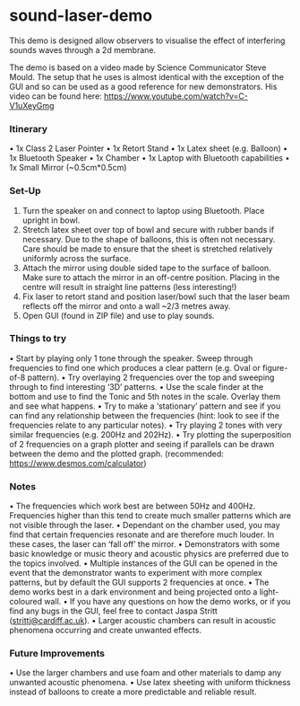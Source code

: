 # sound-laser-demo

This demo is designed allow observers to visualise the effect of interfering sounds waves through a 2d membrane. 

The demo is based on a video made by Science Communicator Steve Mould. The setup that he uses is almost identical with the exception of the GUI and so can be used as a good reference for new demonstrators. His video can be found here: https://www.youtube.com/watch?v=C-V1uXeyGmg

### Itinerary
•	1x Class 2 Laser Pointer
•	1x Retort Stand
•	1x Latex sheet (e.g. Balloon) 
•	1x Bluetooth Speaker
•	1x Chamber
•	1x Laptop with Bluetooth capabilities
•	1x Small Mirror (~0.5cm*0.5cm)

### Set-Up
1.	Turn the speaker on and connect to laptop using Bluetooth. Place upright in bowl.
2.	Stretch latex sheet over top of bowl and secure with rubber bands if necessary. Due to the shape of balloons, this is often not necessary. Care should be made to ensure that the sheet is stretched relatively uniformly across the surface.
3.	Attach the mirror using double sided tape to the surface of balloon. Make sure to attach the mirror in an off-centre position. Placing in the centre will result in straight line patterns (less interesting!)
4.	Fix laser to retort stand and position laser/bowl such that the laser beam reflects off the mirror and onto a wall ~2/3 metres away.
5.	Open GUI (found in ZIP file) and use to play sounds.

### Things to try
•	Start by playing only 1 tone through the speaker. Sweep through frequencies to find one which produces a clear pattern (e.g. Oval or figure-of-8 pattern).
•	Try overlaying 2 frequencies over the top and sweeping through to find interesting ‘3D’ patterns.
•	Use the scale finder at the bottom and use to find the Tonic and 5th notes in the scale. Overlay them and see what happens.
•	Try to make a ‘stationary’ pattern and see if you can find any relationship between the frequencies (hint: look to see if the frequencies relate to any particular notes).
•	Try playing 2 tones with very similar frequencies (e.g. 200Hz and 202Hz).
•	Try plotting the superposition of 2 frequencies on a graph plotter and seeing if parallels can be drawn between the demo and the plotted graph. (recommended: https://www.desmos.com/calculator)

### Notes
•	The frequencies which work best are between 50Hz and 400Hz. Frequencies higher than this tend to create much smaller patterns which are not visible through the laser.
•	Dependant on the chamber used, you may find that certain frequencies resonate and are therefore much louder. In these cases, the laser can ‘fall off’ the mirror. 
•	Demonstrators with some basic knowledge or music theory and acoustic physics are preferred due to the topics involved.
•	Multiple instances of the GUI can be opened in the event that the demonstrator wants to experiment with more complex patterns, but by default the GUI supports 2 frequencies at once.
•	The demo works best in a dark environment and being projected onto a light-coloured wall.
•	If you have any questions on how the demo works, or if you find any bugs in the GUI, feel free to contact Jaspa Stritt (strittj@cardiff.ac.uk).
•	Larger acoustic chambers can result in acoustic phenomena occurring and create unwanted effects.

### Future Improvements
•	Use the larger chambers and use foam and other materials to damp any unwanted acoustic phenomena.
•	Use latex sheeting with uniform thickness instead of balloons to create a more predictable and reliable result.
